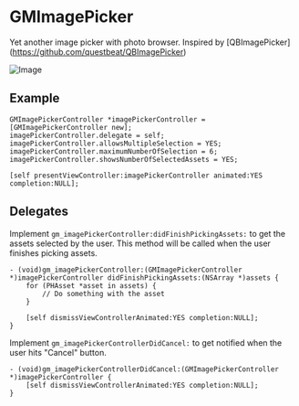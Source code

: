 # GMImagePicker

Yet another image picker with photo browser. Inspired by [QBImagePicker] (https://github.com/questbeat/QBImagePicker)

![Image](http://im2.ezgif.com/tmp/ezgif-1199686347.gif)


## Example

```
GMImagePickerController *imagePickerController = [GMImagePickerController new];
imagePickerController.delegate = self;
imagePickerController.allowsMultipleSelection = YES;
imagePickerController.maximumNumberOfSelection = 6;
imagePickerController.showsNumberOfSelectedAssets = YES;

[self presentViewController:imagePickerController animated:YES completion:NULL];
```

## Delegates 

Implement `gm_imagePickerController:didFinishPickingAssets:` to get the assets selected by the user.
This method will be called when the user finishes picking assets.
```
- (void)gm_imagePickerController:(GMImagePickerController *)imagePickerController didFinishPickingAssets:(NSArray *)assets {
    for (PHAsset *asset in assets) {
        // Do something with the asset
    }

    [self dismissViewControllerAnimated:YES completion:NULL];
}
```

Implement `gm_imagePickerControllerDidCancel:` to get notified when the user hits "Cancel" button.

```
- (void)gm_imagePickerControllerDidCancel:(GMImagePickerController *)imagePickerController {
    [self dismissViewControllerAnimated:YES completion:NULL];
}
```
